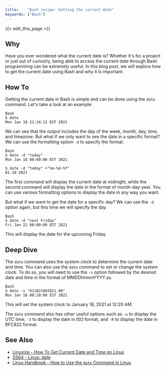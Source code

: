 ```yaml
---
title:    "Bash recipe: Getting the current date"
keywords: ["Bash"]
---
```


{{< edit_this_page >}}

## Why

Have you ever wondered what the current date is? Whether it's for a project or just out of curiosity, being able to access the current date through Bash programming can be extremely useful. In this blog post, we will explore how to get the current date using Bash and why it is important.

## How To

Getting the current date in Bash is simple and can be done using the `date` command. Let's take a look at an example:

```
Bash
$ date
Mon Jan 18 21:34:12 EST 2021
```

We can see that the output includes the day of the week, month, day, time, and timezone. But what if we only want to see the date in a specific format? We can use the formatting option `-d` to specify the format.

```
Bash
$ date -d "today"
Mon Jan 18 00:00:00 EST 2021

$ date -d "today" +"%m-%d-%Y"
01-18-2021
```

The first command will display the current date at midnight, while the second command will display the date in the format of month-day-year. You can use various formatting options to display the date in any way you want.

But what if we want to get the date for a specific day? We can use the `-d` option again, but this time we will specify the day.

```
Bash
$ date -d "next Friday"
Fri Jan 22 00:00:00 EST 2021
```

This will display the date for the upcoming Friday.

## Deep Dive

The `date` command uses the system clock to determine the current date and time. You can also use the `date` command to set or change the system clock. To do so, you will need to use the `-s` option followed by the desired date and time in the format of MMDDhhmmYYYY.ss.

```
Bash
$ date -s "011821002021.00"
Mon Jan 18 00:20:00 EST 2021
```

This will set the system clock to January 18, 2021 at 12:20 AM.

The `date` command also has other useful options such as `-u` to display the UTC time, `-I` to display the date in ISO format, and `-R` to display the date in RFC822 format.

## See Also

- [Linuxize - How To Get Current Date and Time on Linux](https://linuxize.com/post/how-to-get-current-date-and-time-in-bash/)
- [SS64 - Linux: date](https://ss64.com/bash/date.html)
- [Linux Handbook - How to Use the `date` Command in Linux](https://linuxhandbook.com/date-command/)